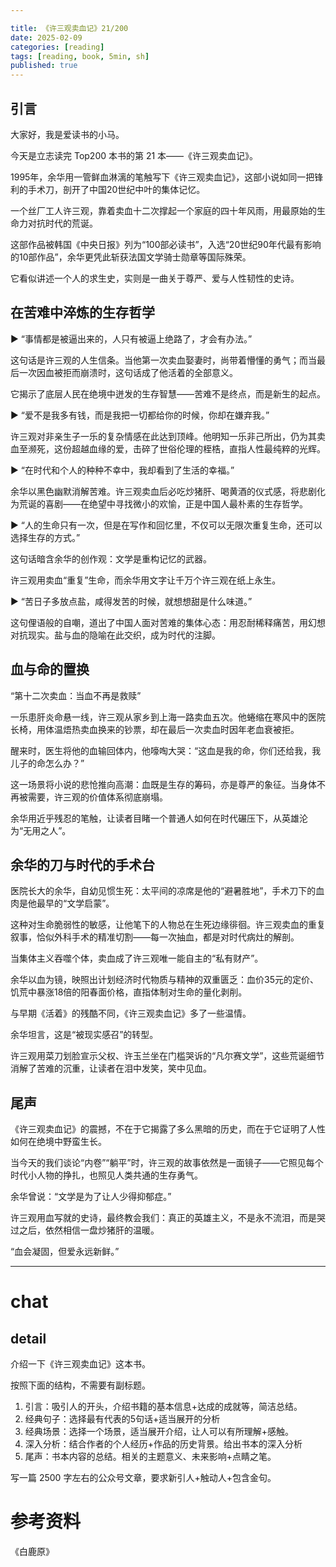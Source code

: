 ```yaml
---

title: 《许三观卖血记》21/200
date: 2025-02-09 
categories: [reading]
tags: [reading, book, 5min, sh]
published: true
---
```


## 引言  

大家好，我是爱读书的小马。

今天是立志读完 Top200 本书的第 21 本——《许三观卖血记》。

1995年，余华用一管鲜血淋漓的笔触写下《许三观卖血记》，这部小说如同一把锋利的手术刀，剖开了中国20世纪中叶的集体记忆。

一个丝厂工人许三观，靠着卖血十二次撑起一个家庭的四十年风雨，用最原始的生命力对抗时代的荒诞。

这部作品被韩国《中央日报》列为“100部必读书”，入选“20世纪90年代最有影响的10部作品”，余华更凭此斩获法国文学骑士勋章等国际殊荣。

它看似讲述一个人的求生史，实则是一曲关于尊严、爱与人性韧性的史诗。  


## 在苦难中淬炼的生存哲学  

▶ “事情都是被逼出来的，人只有被逼上绝路了，才会有办法。”  

   这句话是许三观的人生信条。当他第一次卖血娶妻时，尚带着懵懂的勇气；而当最后一次因血被拒而崩溃时，这句话成了他活着的全部意义。
   
   它揭示了底层人民在绝境中迸发的生存智慧——苦难不是终点，而是新生的起点。  

▶ “爱不是我多有钱，而是我把一切都给你的时候，你却在嫌弃我。”  

   许三观对非亲生子一乐的复杂情感在此达到顶峰。他明知一乐非己所出，仍为其卖血至濒死，这份超越血缘的爱，击碎了世俗伦理的桎梏，直指人性最纯粹的光辉。  

▶ “在时代和个人的种种不幸中，我却看到了生活的幸福。”  

   余华以黑色幽默消解苦难。许三观卖血后必吃炒猪肝、喝黄酒的仪式感，将悲剧化为荒诞的喜剧——在绝望中寻找微小的欢愉，正是中国人最朴素的生存哲学。  

▶ “人的生命只有一次，但是在写作和回忆里，不仅可以无限次重复生命，还可以选择生存的方式。”  

   这句话暗含余华的创作观：文学是重构记忆的武器。
   
   许三观用卖血“重复”生命，而余华用文字让千万个许三观在纸上永生。  

▶ “苦日子多放点盐，咸得发苦的时候，就想想甜是什么味道。”  

   这句俚语般的自嘲，道出了中国人面对苦难的集体心态：用忍耐稀释痛苦，用幻想对抗现实。盐与血的隐喻在此交织，成为时代的注脚。  

## 血与命的置换  

“第十二次卖血：当血不再是救赎”  

一乐患肝炎命悬一线，许三观从家乡到上海一路卖血五次。他蜷缩在寒风中的医院长椅，用体温焐热卖血换来的钞票，却在最后一次卖血时因年老血衰被拒。

醒来时，医生将他的血输回体内，他嚎啕大哭：“这血是我的命，你们还给我，我儿子的命怎么办？” 

这一场景将小说的悲怆推向高潮：血既是生存的筹码，亦是尊严的象征。当身体不再被需要，许三观的价值体系彻底崩塌。

余华用近乎残忍的笔触，让读者目睹一个普通人如何在时代碾压下，从英雄沦为“无用之人”。  

## 余华的刀与时代的手术台

医院长大的余华，自幼见惯生死：太平间的凉席是他的“避暑胜地”，手术刀下的血肉是他最早的“文学启蒙”。

这种对生命脆弱性的敏感，让他笔下的人物总在生死边缘徘徊。许三观卖血的重复叙事，恰似外科手术的精准切割——每一次抽血，都是对时代病灶的解剖。  

当集体主义吞噬个体，卖血成了许三观唯一能自主的“私有财产”。

余华以血为镜，映照出计划经济时代物质与精神的双重匮乏：血价35元的定价、饥荒中暴涨18倍的阳春面价格，直指体制对生命的量化剥削。  

与早期《活着》的残酷不同，《许三观卖血记》多了一些温情。

余华坦言，这是“被现实感召”的转型。

许三观用菜刀划脸宣示父权、许玉兰坐在门槛哭诉的“凡尔赛文学”，这些荒诞细节消解了苦难的沉重，让读者在泪中发笑，笑中见血。  

## 尾声 

《许三观卖血记》的震撼，不在于它揭露了多么黑暗的历史，而在于它证明了人性如何在绝境中野蛮生长。

当今天的我们谈论“内卷”“躺平”时，许三观的故事依然是一面镜子——它照见每个时代小人物的挣扎，也照见人类共通的生存勇气。  

余华曾说：“文学是为了让人少得抑郁症。” 

许三观用血写就的史诗，最终教会我们：真正的英雄主义，不是永不流泪，而是哭过之后，依然相信一盘炒猪肝的温暖。  

“血会凝固，但爱永远新鲜。” 



-------------------------------------------------------------------------------------

# chat

## detail

介绍一下《许三观卖血记》这本书。

按照下面的结构，不需要有副标题。

1. 引言：吸引人的开头，介绍书籍的基本信息+达成的成就等，简洁总结。
2. 经典句子：选择最有代表的5句话+适当展开的分析
3. 经典场景：选择一个场景，适当展开介绍，让人可以有所理解+感触。
4. 深入分析：结合作者的个人经历+作品的历史背景。给出书本的深入分析
5. 尾声：书本内容的总结。相关的主题意义、未来影响+点睛之笔。

写一篇 2500 字左右的公众号文章，要求新引人+触动人+包含金句。


# 参考资料

 《白鹿原》

